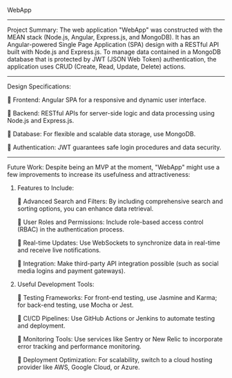 WebApp
________________________________________
Project Summary:
The web application "WebApp" was constructed with the MEAN stack (Node.js, Angular, Express.js, and MongoDB). It has an Angular-powered Single Page Application (SPA) design with a RESTful API built with Node.js and Express.js. To manage data contained in a MongoDB database that is protected by JWT (JSON Web Token) authentication, the application uses CRUD (Create, Read, Update, Delete) actions. 
________________________________________
Design Specifications: 

	Frontend: Angular SPA for a responsive and dynamic user interface. 

	Backend: RESTful APIs for server-side logic and data processing using Node.js and Express.js. 

	Database: For flexible and scalable data storage, use MongoDB. 

	Authentication: JWT guarantees safe login procedures and data security. 
________________________________________
Future Work:
Despite being an MVP at the moment, "WebApp" might use a few improvements to increase its usefulness and attractiveness: 

1.	Features to Include: 

      	Advanced Search and Filters: By including comprehensive search and sorting options, you can enhance data retrieval. 

      	User Roles and Permissions: Include role-based access control (RBAC) in the authentication process. 

      	Real-time Updates: Use WebSockets to synchronize data in real-time and receive live notifications. 

      	Integration: Make third-party API integration possible (such as social media logins and payment gateways). 




2.	Useful Development Tools: 

      	Testing Frameworks: For front-end testing, use Jasmine and Karma; for back-end testing, use Mocha or Jest. 

      	CI/CD Pipelines: Use GitHub Actions or Jenkins to automate testing and deployment. 

      	Monitoring Tools: Use services like Sentry or New Relic to incorporate error tracking and performance monitoring. 

      	Deployment Optimization: For scalability, switch to a cloud hosting provider like AWS, Google Cloud, or Azure. 


